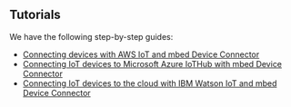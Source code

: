 ## Tutorials

We have the following step-by-step guides:

* [Connecting devices with AWS IoT and mbed Device Connector](/docs/mbed-device-connector-web-interfaces/en/latest/cloud_amazon/)
* [Connecting IoT devices to Microsoft Azure IoTHub with mbed Device Connector](/docs/mbed-device-connector-web-interfaces/en/latest/cloud_azure/)
* [Connecting IoT devices to the cloud with IBM Watson IoT and mbed Device Connector](/docs/mbed-device-connector-web-interfaces/en/latest/cloud_watson/)

